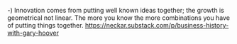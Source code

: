 -)  Innovation comes from putting well known ideas together; the growth is geometrical not linear.
    The more you know the more combinations you have of putting things together.
    https://neckar.substack.com/p/business-history-with-gary-hoover
    
